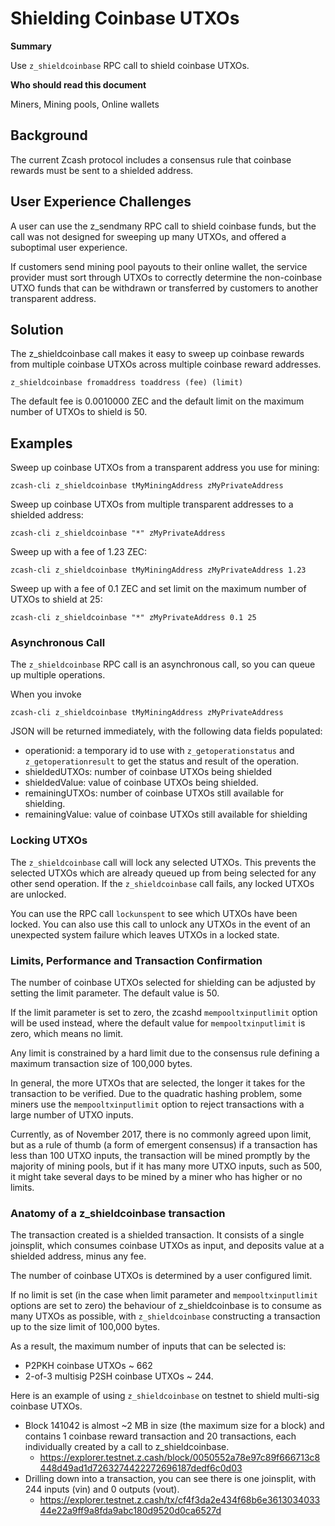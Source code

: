 # Shielding Coinbase UTXOs

**Summary**

Use `z_shieldcoinbase` RPC call to shield coinbase UTXOs.

**Who should read this document**

Miners, Mining pools, Online wallets

## Background

The current Zcash protocol includes a consensus rule that coinbase rewards must
be sent to a shielded address.

## User Experience Challenges

A user can use the z_sendmany RPC call to shield coinbase funds, but the call
was not designed for sweeping up many UTXOs, and offered a suboptimal user
experience.

If customers send mining pool payouts to their online wallet, the service
provider must sort through UTXOs to correctly determine the non-coinbase UTXO
funds that can be withdrawn or transferred by customers to another transparent
address.

## Solution

The z_shieldcoinbase call makes it easy to sweep up coinbase rewards from
multiple coinbase UTXOs across multiple coinbase reward addresses.

    z_shieldcoinbase fromaddress toaddress (fee) (limit)

The default fee is 0.0010000 ZEC and the default limit on the maximum number of
UTXOs to shield is 50.

## Examples

Sweep up coinbase UTXOs from a transparent address you use for mining:

    zcash-cli z_shieldcoinbase tMyMiningAddress zMyPrivateAddress

Sweep up coinbase UTXOs from multiple transparent addresses to a shielded
address:

    zcash-cli z_shieldcoinbase "*" zMyPrivateAddress

Sweep up with a fee of 1.23 ZEC:

    zcash-cli z_shieldcoinbase tMyMiningAddress zMyPrivateAddress 1.23

Sweep up with a fee of 0.1 ZEC and set limit on the maximum number of UTXOs to
shield at 25:

    zcash-cli z_shieldcoinbase "*" zMyPrivateAddress 0.1 25

### Asynchronous Call

The `z_shieldcoinbase` RPC call is an asynchronous call, so you can queue up
multiple operations.

When you invoke

    zcash-cli z_shieldcoinbase tMyMiningAddress zMyPrivateAddress

JSON will be returned immediately, with the following data fields populated:

- operationid: a temporary id to use with `z_getoperationstatus` and
  `z_getoperationresult` to get the status and result of the operation.
- shieldedUTXOs: number of coinbase UTXOs being shielded
- shieldedValue: value of coinbase UTXOs being shielded.
- remainingUTXOs: number of coinbase UTXOs still available for shielding.
- remainingValue: value of coinbase UTXOs still available for shielding

### Locking UTXOs

The `z_shieldcoinbase` call will lock any selected UTXOs. This prevents the
selected UTXOs which are already queued up from being selected for any other
send operation.  If the `z_shieldcoinbase` call fails, any locked UTXOs are
unlocked.

You can use the RPC call `lockunspent` to see which UTXOs have been locked.
You can also use this call to unlock any UTXOs in the event of an unexpected
system failure which leaves UTXOs in a locked state.

### Limits, Performance and Transaction Confirmation

The number of coinbase UTXOs selected for shielding can be adjusted by setting
the limit parameter. The default value is 50.

If the limit parameter is set to zero, the zcashd `mempooltxinputlimit` option
will be used instead, where the default value for `mempooltxinputlimit` is
zero, which means no limit.

Any limit is constrained by a hard limit due to the consensus rule defining a
maximum transaction size of 100,000 bytes.

In general, the more UTXOs that are selected, the longer it takes for the
transaction to be verified.  Due to the quadratic hashing problem, some miners
use the `mempooltxinputlimit` option to reject transactions with a large number
of UTXO inputs.

Currently, as of November 2017, there is no commonly agreed upon limit, but as
a rule of thumb (a form of emergent consensus) if a transaction has less than
100 UTXO inputs, the transaction will be mined promptly by the majority of
mining pools, but if it has many more UTXO inputs, such as 500, it might take
several days to be mined by a miner who has higher or no limits.

### Anatomy of a z_shieldcoinbase transaction

The transaction created is a shielded transaction.  It consists of a single
joinsplit, which consumes coinbase UTXOs as input, and deposits value at a
shielded address, minus any fee.

The number of coinbase UTXOs is determined by a user configured limit.

If no limit is set (in the case when limit parameter and `mempooltxinputlimit`
options are set to zero) the behaviour of z_shieldcoinbase is to consume as
many UTXOs as possible, with `z_shieldcoinbase` constructing a transaction up
to the size limit of 100,000 bytes.

As a result, the maximum number of inputs that can be selected is:

- P2PKH coinbase UTXOs ~ 662
- 2-of-3 multisig P2SH coinbase UTXOs ~ 244.

Here is an example of using `z_shieldcoinbase` on testnet to shield multi-sig coinbase UTXOs.

- Block 141042 is almost ~2 MB in size (the maximum size for a block) and
  contains 1 coinbase reward transaction and 20 transactions, each individually
  created by a call to z_shieldcoinbase.
  - https://explorer.testnet.z.cash/block/0050552a78e97c89f666713c8448d49ad1d7263274422272696187dedf6c0d03
- Drilling down into a transaction, you can see there is one joinsplit, with
  244 inputs (vin) and 0 outputs (vout).
  - https://explorer.testnet.z.cash/tx/cf4f3da2e434f68b6e361303403344e22a9ff9a8fda9abc180d9520d0ca6527d


